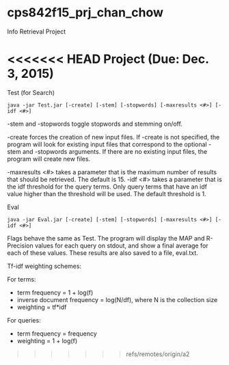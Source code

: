 # cps842f15_prj_chan_chow
Info Retrieval Project

<<<<<<< HEAD
Project (Due: Dec. 3, 2015)
=======
Test (for Search)

`java -jar Test.jar [-create] [-stem] [-stopwords] [-maxresults <#>] [-idf <#>]`

-stem and -stopwords toggle stopwords and stemming on/off.

-create forces the creation of new input files. If -create is not specified, the program will look for existing input files that correspond to the optional -stem and -stopwords arguments. If there are no existing input files, the program will create new files.

-maxresults <#> takes a parameter that is the maximum number of results that should be retrieved. The default is 15.
-idf <#> takes a parameter that is the idf threshold for the query terms. Only query terms that have an idf value higher than the threshold will be used. The default threshold is 1.


Eval

`java -jar Eval.jar [-create] [-stem] [-stopwords] [-maxresults <#>] [-idf <#>]`

Flags behave the same as Test.
The program will display the MAP and R-Precision values for each query on stdout, and show a final average for each of these values. These results are also saved to a file, eval.txt.


Tf-idf weighting schemes:

For terms:

* term frequency = 1 + log(f)
* inverse document frequency = log(N/df), where N is the collection size
* weighting = tf*idf

For queries:

* term frequency = frequency
* weighting = 1 + log(f)
>>>>>>> refs/remotes/origin/a2
